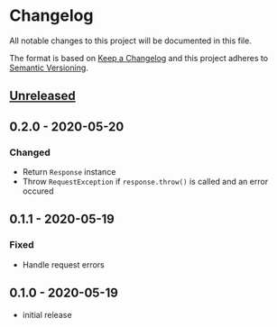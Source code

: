 # Changelog

All notable changes to this project will be documented in this file.

The format is based on [Keep a Changelog](http://keepachangelog.com/en/1.0.0/)
and this project adheres to [Semantic Versioning](http://semver.org/spec/v2.0.0.html).

## [Unreleased]

## 0.2.0 - 2020-05-20

### Changed

-   Return `Response` instance
-   Throw `RequestException` if `response.throw()` is called and an error occured

## 0.1.1 - 2020-05-19

### Fixed

-   Handle request errors

## 0.1.0 - 2020-05-19

-   initial release

[unreleased]: https://github.com/kodekeep/reqwest/compare/master...develop
